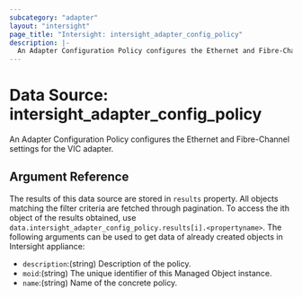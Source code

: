 ```yaml
---
subcategory: "adapter"
layout: "intersight"
page_title: "Intersight: intersight_adapter_config_policy"
description: |-
  An Adapter Configuration Policy configures the Ethernet and Fibre-Channel settings for the VIC adapter.
---
```


# Data Source: intersight_adapter_config_policy
An Adapter Configuration Policy configures the Ethernet and Fibre-Channel settings for the VIC adapter.
## Argument Reference
The results of this data source are stored in `results` property.
All objects matching the filter criteria are fetched through pagination.
To access the ith object of the results obtained, use `data.intersight_adapter_config_policy.results[i].<propertyname>`.
The following arguments can be used to get data of already created objects in Intersight appliance:
* `description`:(string) Description of the policy. 
* `moid`:(string) The unique identifier of this Managed Object instance. 
* `name`:(string) Name of the concrete policy. 
 